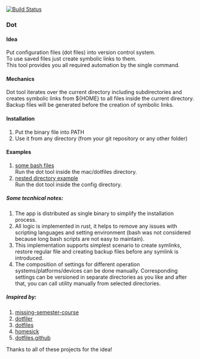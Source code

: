 [![Build Status](https://travis-ci.com/yantonov/dot.svg?branch=master)](https://travis-ci.com/yantonov/dot)

###  Dot

#### Idea
Put configuration files (dot files) into version control system.  
To use saved files just create symbolic links to them.  
This tool provides you all required automation by the single command.  

#### Mechanics
Dot tool iterates over the current directory including subdirectories and creates symbolic links from ${HOME} to all files inside the current directory.  
Backup files will be generated before the creation of symbolic links.  

#### Installation
1. Put the binary file into PATH
2. Use it from any directory (from your git repository or any other folder)

#### Examples
1. [some bash files](https://github.com/yantonov/sh)  
Run the dot tool inside the mac/dotfiles directory.
2. [nested directory example](https://github.com/yantonov/dotlein)  
Run the dot tool inside the config directory.

##### Some tecnhical notes: 
1. The app is distributed as single binary to simplify the installation process.
2. All logic is implemented in rust, it helps to remove any issues with scripting languages and setting environment (bash was not considered because long bash scripts are not easy to maintain).
3. This implementation supports simplest scenario to create symlinks, restore regular file and creating backup files before any symlink is introduced.
4. The composition of settings for different operation systems/platforms/devices can be done manually.
Corresponding settings can be versioned in separate directories as you like and after that, you can call utility manually from selected directories.

##### Inspired by:
1. [missing-semester-course](https://github.com/missing-semester/missing-semester/blob/master/_2019/dotfiles.md)
2. [dotfiler](https://github.com/svetlyak40wt/dotfiler)
3. [dotfiles](https://github.com/holman/dotfiles)
4. [homesick](https://github.com/technicalpickles/homesick)
5. [dotfiles.github](https://dotfiles.github.io/)

Thanks to all of these projects for the idea!
